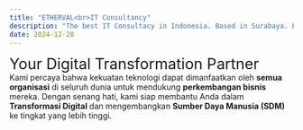 ```yaml
---
title: "ETHERVAL<br>IT Consultancy"
description: "The best IT Consultacy in Indonesia. Based in Surabaya. ERP, IOT, Mobile App, and Custom Mobile Application"
date: 2024-12-28
---
```

<div style="font-size: 20pt">Your Digital Transformation Partner</div>
Kami percaya bahwa kekuatan teknologi dapat dimanfaatkan oleh <b>semua organisasi</b> di seluruh dunia untuk mendukung <b>perkembangan bisnis</b> mereka. Dengan senang hati, kami siap membantu Anda dalam <b>Transformasi Digital</b> dan mengembangkan <b>Sumber Daya Manusia (SDM)</b> ke tingkat yang lebih tinggi.

